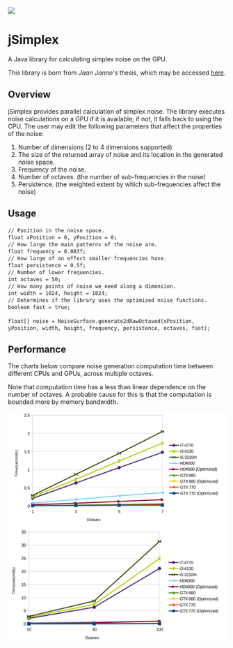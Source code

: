[![](https://jitpack.io/v/micycle1/jSimplex.svg)](https://jitpack.io/#micycle1/jSimplex)

# jSimplex
A Java library for calculating simplex noise on the GPU.

This library is born from *Jaan Janno*'s thesis, which may be accessed [here](https://comserv.cs.ut.ee/home/files/janno_informaatika_2015.pdf?reference=88272778F99F86CDF2D499048061343DD48D279D&study=ATILoputoo).

## Overview
jSimplex provides parallel calculation of simplex noise. The library executes noise calculations on a GPU if it is available; if not, it falls back to using the CPU. The user may edit the following parameters that affect the properties of the noise:

1. Number of dimensions (2 to 4 dimensions supported)
2. The size of the returned array of noise and its location in the generated noise space.
3. Frequency of the noise.
4. Number of octaves. (the number of sub-frequencies in the noise)
5. Persistence. (the weighted extent by which sub-frequencies affect the noise)

## Usage

```
// Position in the noise space.
float xPosition = 0, yPosition = 0;
// How large the main patterns of the noise are.
float frequency = 0.003f;
// How large of an effect smaller frequencies have.
float persistence = 0.5f;
// Number of lower frequencies.
int octaves = 50;
// How many points of noise we need along a dimension.
int width = 1024, height = 1024;
// Determines if the library uses the optimized noise functions.
boolean fast = true;

float[] noise = NoiseSurface.generate2dRawOctaved(xPosition, yPosition, width, height, frequency, persistence, octaves, fast);
```

## Performance
The charts below compare noise generation computation time between different CPUs and GPUs, across multiple octaves.

Note that computation time has a less than linear dependence on the number of octaves. A probable cause for this is that the computation is bounded more by memory bandwidth.

<p float="middle">
  <a><img src="resources/octavesLow.png"/></a>
  <a><img src="resources/octavesHigh.png"/></a>
</p>